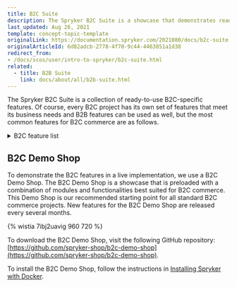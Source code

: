```yaml
---
title: B2C Suite
description: The Spryker B2C Suite is a showcase that demonstrates ready-to-use B2C-specific Spryker features in a live implementation.
last_updated: Aug 26, 2021
template: concept-topic-template
originalLink: https://documentation.spryker.com/2021080/docs/b2c-suite
originalArticleId: 6d82adcb-2778-4f70-9c44-4463851a1d38
redirect_from:
- /docs/scos/user/intro-to-spryker/b2c-suite.html
related:
  - title: B2B Suite
    link: docs/about/all/b2b-suite.html
---
```


The Spryker B2С Suite is a collection of ready-to-use B2С-specific features. Of course, every B2С project has its own set of features that meet its business needs and B2B features can be used as well, but the most common features for B2C commerce are as follows.

<details>
<summary markdown='span'>B2C feature list</summary>

- [Configurable Product](/docs/pbc/all/product-information-management/{{site.version}}/base-shop/feature-overviews/configurable-product-feature-overview/configurable-product-feature-overview.html)
- [Return Management](/docs/pbc/all/return-management/{{site.version}}/marketplace/marketplace-return-management-feature-overview.html)
- [Configurable Bundle](/docs/pbc/all/product-information-management/{{site.version}}/base-shop/feature-overviews/configurable-bundle-feature-overview.html)
- [Comments](/docs/pbc/all/cart-and-checkout/{{site.version}}/base-shop/feature-overviews/comments-feature-overview.html)
- [Persistent Cart Sharing](/docs/pbc/all/cart-and-checkout/{{site.version}}/base-shop/feature-overviews/persistent-cart-sharing-feature-overview.html)
- [Scheduled Prices](/docs/pbc/all/price-management/{{site.version}}/base-shop/scheduled-prices-feature-overview.html)
- [Availability Notification](/docs/pbc/all/warehouse-management-system/{{site.version}}/base-shop/availability-notification-feature-overview.html)
- [Customer Account Management](/docs/pbc/all/customer-relationship-management/{{site.version}}/base-shop/customer-account-management-feature-overview/customer-account-management-feature-overview.html)
- [Customer Access](/docs/pbc/all/customer-relationship-management/{{site.version}}/base-shop/customer-access-feature-overview.html)
- [Order Management](/docs/pbc/all/order-management-system/{{site.version}}/base-shop/order-management-feature-overview/order-management-feature-overview.html)
- [Refunds](/docs/pbc/all/order-management-system/{{site.version}}/base-shop/refunds-feature-overview.html)
- [Reclamations](/docs/pbc/all/order-management-system/{{site.version}}/base-shop/reclamations-feature-overview.html)
- [State Machine](/docs/pbc/all/order-management-system/{{site.version}}/base-shop/datapayload-conversion/state-machine/order-process-modelling-via-state-machines.html)
- [Inventory Management](/docs/pbc/all/warehouse-management-system/{{site.version}}/base-shop/inventory-management-feature-overview.html)
- [Spryker Core Back Office](/docs/pbc/all/back-office/{{site.version}}/base-shop/spryker-core-back-office-feature-overview.html)
<!---- [Development tools]()-->
<!---- [Deployment tools]()-->
- [Prices](/docs/pbc/all/price-management/{{site.version}}/base-shop/prices-feature-overview/prices-feature-overview.html)
- [Tax](/docs/pbc/all/tax-management/{{site.version}}/base-shop/tax-feature-overview.html)
- [Promotions & Discounts](/docs/pbc/all/discount-management/{{site.version}}/base-shop/promotions-discounts-feature-overview.html)
- [Wishlist](/docs/pbc/all/shopping-list-and-wishlist/{{site.version}}/base-shop/wishlist-feature-overview.html)
- [Cart](/docs/pbc/all/cart-and-checkout/{{site.version}}/base-shop/feature-overviews/cart-feature-overview/cart-feature-overview.html)
- [Reorder](/docs/pbc/all/customer-relationship-management/{{site.version}}/base-shop/reorder-feature-overview.html)
- [Shipment](/docs/pbc/all/carrier-management/{{site.version}}/base-shop/shipment-feature-overview.html)
- [Agent Assist](/docs/pbc/all/user-management/{{site.version}}/base-shop/agent-assist-feature-overview.html)
- [Payments](/docs/pbc/all/payment-service-provider/{{site.version}}/base-shop/payments-feature-overview.html)
<!---- [Invoice]()-->
- [Gift cards](/docs/pbc/all/gift-cards/{{site.version}}/gift-cards.html)
- [Checkout](/docs/scos/user/features/{{site.version}}/checkout-feature-overview/checkout-feature-overview.html)
- [Mailing & Notifications](/docs/pbc/all/emails/{{site.version}}/emails.html)
- [Spryker Core](/docs/pbc/all/miscellaneous/{{site.version}}/spryker-core-feature-overview/spryker-core-feature-overview.html)
- [Product](/docs/pbc/all/product-information-management/{{site.version}}/base-shop/feature-overviews/product-feature-overview/product-feature-overview.html)
- [Alternative Products](/docs/pbc/all/product-information-management/{{site.version}}/base-shop/feature-overviews/alternative-products-feature-overview.html)
- [Product Groups](/docs/pbc/all/product-information-management/{{site.version}}/base-shop/feature-overviews/product-groups-feature-overview.html)
- [Product Relations](/docs/pbc/all/product-relationship-management/{{site.version}}/product-relationship-management.html)
- [Product Sets](/docs/pbc/all/content-management-system/{{site.version}}/base-shop/product-sets-feature-overview.html)
- [Product Options](/docs/pbc/all/product-information-management/{{site.version}}/base-shop/feature-overviews/product-options-feature-overview.html)
- [Product Barcode](/docs/pbc/all/product-information-management/{{site.version}}/base-shop/feature-overviews/product-barcode-feature-overview.html)
- [Product Bundles](/docs/pbc/all/product-information-management/{{site.version}}/base-shop/feature-overviews/product-bundles-feature-overview.html)
- [Product Rating & Reviews](/docs/pbc/all/ratings-reviews/{{site.version}}/ratings-and-reviews.html)
- [Product Labels](/docs/pbc/all/product-information-management/{{site.version}}/base-shop/feature-overviews/product-labels-feature-overview.html)
- [Product Lists](/docs/pbc/all/product-information-management/{{site.version}}/base-shop/feature-overviews/product-lists-feature-overview.html)
- [Non-splittable Products](/docs/pbc/all/cart-and-checkout/{{site.version}}/base-shop/feature-overviews/non-splittable-products-feature-overview.html)
- [Catalog](/docs/pbc/all/product-information-management/{{site.version}}/base-shop/feature-overviews/catalog-feature-overview.html)
- [Category Management](/docs/pbc/all/product-information-management/{{site.version}}/base-shop/feature-overviews/category-management-feature-overview.html)
- [Navigation](/docs/pbc/all/content-management-system/{{site.version}}/base-shop/navigation-feature-overview.html)
- [Search](/docs/pbc/all/search/{{site.version}}/base-shop/search-feature-overview/search-feature-overview.html)
- [CMS](/docs/pbc/all/content-management-system/{{site.version}}/base-shop/cms-feature-overview/cms-feature-overview.html)

<br>
</details>

## B2C Demo Shop
To demonstrate the B2C features in a live implementation, we use a B2C Demo Shop. The B2C Demo Shop is a showcase that is preloaded with a combination of modules and functionalities best suited for B2C commerce. This Demo Shop is our recommended starting point for all standard B2C commerce projects. New features for the B2C Demo Shop are released every several months.

{% wistia 7ibj2uavig 960 720 %}

To download the B2C Demo Shop, visit the following GitHub repository: [https://github.com/spryker-shop/b2c-demo-shop](https://github.com/spryker-shop/b2c-demo-shop).

To install the B2C Demo Shop, follow the instructions in [Installing Spryker with Docker](/docs/dg/dev/set-up-spryker-locally/set-up-spryker-locally.html).
